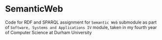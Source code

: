 # SemanticWeb
Code for RDF and SPARQL assignment for `Semantic Web` submodule as part of `Software, Systems and Applications IV` module, taken in my fourth year of Computer Science at Durham University
